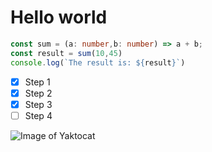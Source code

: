 # Hello world

```typescript
const sum = (a: number,b: number) => a + b;
const result = sum(10,45)
console.log(`The result is: ${result}`)
```

- [X] Step 1
- [X] Step 2
- [X] Step 3
- [ ] Step 4

![Image of Yaktocat](https://octodex.github.com/images/yaktocat.png)
